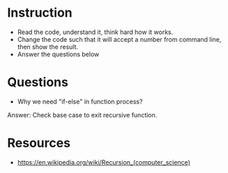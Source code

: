 ﻿# Instruction
* Read the code, understand it, think hard how it works.
* Change the code such that it will accept a number from command line, then show the result.
* Answer the questions below

# Questions
* Why we need "if-else" in function process?

Answer: Check base case to exit recursive function.


# Resources
* https://en.wikipedia.org/wiki/Recursion_(computer_science)
